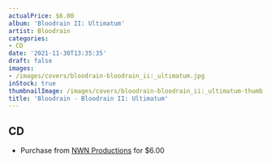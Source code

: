 ```yaml
---
actualPrice: $6.00
album: 'Bloodrain II: Ultimatum'
artist: Bloodrain
categories:
- CD
date: '2021-11-30T13:35:35'
draft: false
images:
- /images/covers/bloodrain-bloodrain_ii:_ultimatum.jpg
inStock: true
thumbnailImage: /images/covers/bloodrain-bloodrain_ii:_ultimatum-thumb.jpg
title: 'Bloodrain - Bloodrain II: Ultimatum'
---
```


## CD
* Purchase from [NWN Productions](http://shop.nwnprod.com/index.php?route=product/product&path=93&product_id=956&sort=pd.name&order=ASC) for $6.00
